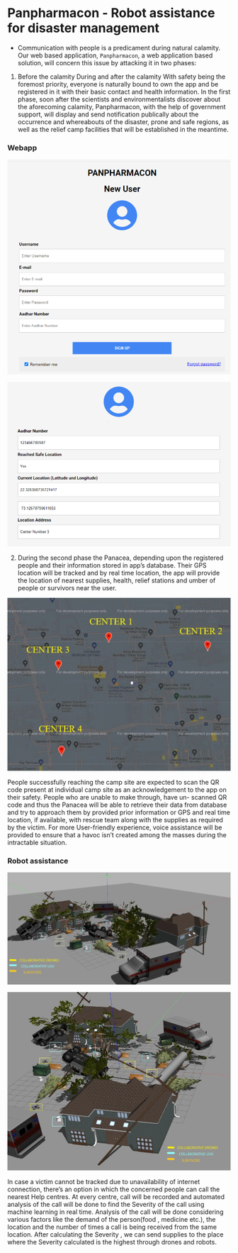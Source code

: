 # Panpharmacon - Robot assistance for disaster management 

* Communication with people is a predicament during natural calamity. Our web based application, `Panpharmacon`, a web application based solution, will concern this issue by attacking it in two phases: 

1. Before the calamity During and after the calamity With safety being the foremost priority, everyone is naturally bound to own the app and be registered in it with their basic contact and health information. In the first phase, soon after the scientists and environmentalists discover about the aforecoming calamity, Panpharmacon, with the help of government support, will display and send notification publically about the occurrence and whereabouts of the disaster, prone and safe regions, as well as the relief camp facilities that will be established in the meantime. 

### Webapp
![](img/Signup.png)

![](img/Su2.png)

2. During the second phase the Panacea, depending upon the registered people and their information stored in app’s database. Their GPS location will be tracked and by real time location, the app will provide the location of nearest supplies, health, relief stations and umber of people or survivors near the user. 

![](img/Map.jpeg)

People successfully reaching the camp site are expected to scan the QR code present at individual camp site as an acknowledgement to the app on their safety. People who are unable to make through, have un- scanned QR code and thus the Panacea will be able to retrieve their data from database and try to approach them by provided prior information or GPS and real time location, if available, with rescue team along with the supplies as required by the victim. For more User-friendly experience, voice assistance will be provided to ensure that a havoc isn’t created among the masses during the intractable situation.

### Robot assistance

![](img/S1.jpeg)

![](img/S2.jpeg)

In case a victim cannot be tracked due to unavailability of internet connection, there’s an option in which the concerned people can call the nearest Help centres. At every centre, call will be recorded and automated analysis of the call will be done to find the Severity of the call using machine learning in real time. Analysis of the call will be done considering various factors like the demand of the person(food , medicine etc.), the location and the number of times a call is being received from the same location. After calculating the Severity , we can send supplies to the place where the Severity calculated is the highest through drones and robots.

